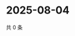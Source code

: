 # 2025-08-04

共 0 条

<!-- BEGIN ZHIHUVIDEO -->
<!-- 最后更新时间 Mon Aug 04 2025 22:17:23 GMT+0800 (China Standard Time) -->

<!-- END ZHIHUVIDEO -->
